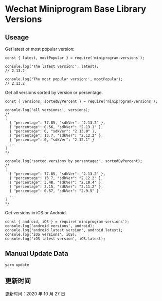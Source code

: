 
# Wechat Miniprogram Base Library Versions

## Useage

Get latest or most popular version:

```;
const { latest, mostPopular } = require('miniprogram-versions');

console.log('The latest version:', latest);
// 2.13.2

console.log('The most popular version:', mostPopular);
// 2.13.2

```

Get all versions sorted by version or persentage.

```
const { versions, sortedByPercent } = require('miniprogram-versions');

console.log('all versions:', versions);
/*
[
  { "percentage": 77.85, "sdkVer": "2.13.2" },
  { "percentage": 0.56, "sdkVer": "2.13.1" },
  { "percentage": 0, "sdkVer": "2.13.0" },
  { "percentage": 13.7, "sdkVer": "2.12.2" },
  { "percentage": 0, "sdkVer": "2.12.1" }
  ...
]
*/

console.log('sorted versions by persentage:', sortedByPercent);
/*
[
  { "percentage": 77.85, "sdkVer": "2.13.2" },
  { "percentage": 13.7, "sdkVer": "2.12.2" },
  { "percentage": 3.48, "sdkVer": "2.10.4" },
  { "percentage": 2.15, "sdkVer": "2.11.2" },
  { "percentage": 0.57, "sdkVer": "2.9.5" }
  ...
]
*/
```

Get versions in iOS or Android.

```
const { android, iOS } = require('miniprogram-versions');
console.log('android versions', android);
console.log('android latest version', android.latest);
console.log('iOS versions', iOS);
console.log('iOS latest version', iOS.latest);
```

## Manual Update Data

```
yarn update
```

## 更新时间

更新时间：2020 年 10 月 27 日
